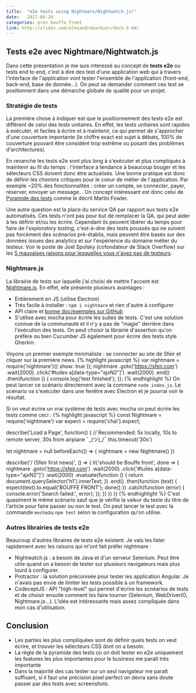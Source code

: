 ```yaml
---
title:  "e2e tests using Nightmare/Nightwatch.js!"
date:   2017-04-24
categories: prez bouffe front
link: http://slides.com/alexandrebarbier/deck-5-6#/
---
```


## Tests e2e avec Nightmare/Nightwatch.js
Dans cette présentation je me suis intéressé au concept de **tests e2e** ou tests end to end, c'est à dire des test d'une application web qui à travers l'interface de l'application vont tester l'ensemble de l'application (front-end, back-end, base de donnée...). On peut se demander comment ces test se positionnent dans une démarche globale de qualité pour un projet.

### Stratégie de tests
La première chose à indiquer est que le positionnement des tests e2e est différent de celui des tests unitaires. En effet, les tests unitaires sont rapides à exécuter, et faciles à écrire et à maintenir, ce qui permet de s'approcher d'une couverture importante (le chiffre exact est sujet à débats, 100% de couverture pouvant être considéré trop extrême ou posant des problèmes d'architectures).

En revanche les tests e2e sont plus long à s'exécuter et plus compliqués à maintenir au fil du temps : l'interface a tendance à beaucoup bouger et les sélecteurs CSS doivent donc être actualisés. Une bonne pratique est donc de définir les chemins critiques pour le coeur de métier de l'application. Par exemple ~20% des fonctionnalités : créer un compte, se connecter, payer, réserver, envoyer un message...
Un concept intéressant est donc celui de  [Pyramide des tests](https://martinfowler.com/bliki/TestPyramid.html) comme le décrit Martin Fowler.

Une autre question est la place du service QA par rapport aux tests e2e automatisés. Ces tests n'ont pas pour but de remplacer la QA, qui peut aider à les définir et/ou les écrire. Cependant ils peuvent libérer du temps pour faire de l'*exploratory testing*, c'est-à-dire des tests poussés qui ne suivent pas forcément des scénarios pré-établis, mais peuvent être basés sur des données issues des analytics et sur l'expérience du domaine métier du testeur. Voir le poste de Joel Spolsky (cofondateur de Stack Overflow) sur les [5 mauvaises raisons pour lesquelles vous n'avez pas de testeurs](https://www.joelonsoftware.com/2000/04/30/top-five-wrong-reasons-you-dont-have-testers/).

### Nightmare.js

La librairie de tests sur laquelle j'ai choisi de mettre l'accent est [Nightmare.js](http://www.nightmarejs.org/). En effet, elle présente plusieurs avantages :

- Entièrement en JS (utilise Electron)
- Très facile à installer : `npm i nightmare` et rien d'autre à configurer
- API claire et [bonne doc/exemples sur GitHub](https://github.com/segmentio/nightmare#api)
- S'utilise avec mocha pour écrire les suites de tests. C'est une solution connue de la communauté et il n'y a pas de "magie" derrière dans l'exécution des tests. On peut choisir la librairie d'assertion qu'on préfère ou bien Cucumber JS également pour écrire des tests style Gherkin.

Voyons un premier exemple minimaliste : se connecter au site de Sfeir et cliquer sur la première news.
{% highlight javascript %}
var nightmare = require('nightmare')({ show: true });
nightmare
  .goto('https://sfeir.com')
  .wait(2000)
  .click('#tuiles a[data-type="ajxN2"]')
  .wait(2000)
  .end()
  .then(function () {
    console.log('test finished');
  });
{% endhighlight %}
On peut lancer ce scénario directement avec la commane `node index.js`. Le scénario va s'exécuter dans une fenêtre avec Electron et je pourrai voir le résultat.

Si on veut écrire un vrai système de tests avec mocha on peut écrire les tests comme ceci :
{% highlight javascript %}
const Nightmare = require('nightmare')
var expect = require('chai').expect;

describe('Load a Page', function() {
  // Recommended: 5s locally, 10s to remote server, 30s from airplane ¯\_(ツ)_/¯
  this.timeout('30s')

  let nightmare = null
  beforeEach(() => {
    nightmare = new Nightmare()
  })

  describe('/ (Sfeir first news)', () => {
    it('should be Bouffe front', done => {
      nightmare
        .goto('https://sfeir.com')
        .wait(2000)
        .click('#tuiles a[data-type="ajxN2"]')
        .wait(2000)
        .evaluate(function () {
          return document.querySelector('h1').innerText;
         })
        .end()
        .then(function (text) {
          expect(text).to.equal('BOUFFE FRONT');
          done()
        })
        .catch(function (error) {
          console.error('Search failed:', error);
        });
    })
  })
})
{% endhighlight %}
C'est quasiment le même scénario sauf que je vérifie la valeur du texte du titre de l'article pour faire passer ou non le test. On peut lancer le test avec la commande `mocha`ou `npm test` selon la configuration qu'on utilise.

### Autres librairies de tests e2e
Beaucoup d'autres libraires de tests e2e existent. Je vais les lister rapidement avec les raisons qui m'ont fait préfer nightmare :
- Nightwatch.js : a besoin de Java et d'un serveur Selenium. Peut être utile quand on a besoin de tester sur plusieurs navigateurs mais plus lourd à configurer.
- Protractor : la solution préconisée pour tester les application Angular. Je n'avais pas envie de limiter les tests possible à un framework.
- CodeceptJS : API "high-level" qui permet d'écrire les scnéarios de tests et de choisir ensuite comment les faire tourner (Selenium, WebDriverIO, Nightmare.js...). L'idée est intéressante mais assez compliquée dans mon cas d'utilisation.

## Conclusion

- Les parties les plus compliquées sont de définir quels tests on veut écrire, et trouver les sélecteurs CSS dont on a besoin.
- La règle de la pyramide des tests où on doit tester en e2e uniquement les features les plus importantes pour le business me paraît très importante
- Dans la majorité des cas tester sur un seul navigateur me paraît suffisant, si il faut une précision pixel perfect on devra sans doute passer par des tests avec screenshots.
